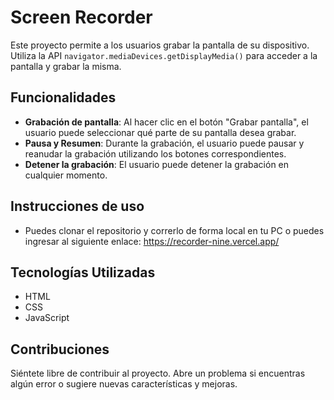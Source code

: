 # Screen Recorder

Este proyecto permite a los usuarios grabar la pantalla de su dispositivo. Utiliza la API `navigator.mediaDevices.getDisplayMedia()` para acceder a la pantalla y grabar la misma.

## Funcionalidades

- **Grabación de pantalla**: Al hacer clic en el botón "Grabar pantalla", el usuario puede seleccionar qué parte de su pantalla desea grabar.
- **Pausa y Resumen**: Durante la grabación, el usuario puede pausar y reanudar la grabación utilizando los botones correspondientes.
- **Detener la grabación**: El usuario puede detener la grabación en cualquier momento.

## Instrucciones de uso
- Puedes clonar el repositorio y correrlo de forma local en tu PC o puedes ingresar al siguiente enlace: https://recorder-nine.vercel.app/

## Tecnologías Utilizadas

- HTML
- CSS
- JavaScript

## Contribuciones

Siéntete libre de contribuir al proyecto. Abre un problema si encuentras algún error o sugiere nuevas características y mejoras.

